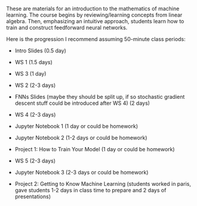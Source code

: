These are materials for an introduction to the mathematics of machine learning. The course begins by reviewing/learning concepts from linear algebra. Then, emphasizing an intuitive approach, students learn how to train and construct feedforward neural networks. 

Here is the progression I recommend assuming 50-minute class periods:

- Intro Slides (0.5 day)

- WS 1 (1.5 days)

- WS 3 (1 day)

- WS 2 (2-3 days)

- FNNs Slides (maybe they should be split up, if so stochastic gradient descent stuff could be introduced after WS 4) (2 days)

- WS 4 (2-3 days)

- Jupyter Notebook 1 (1 day or could be homework)

- Jupyter Notebook 2 (1-2 days or could be homework)

- Project 1: How to Train Your Model (1 day or could be homework)

- WS 5 (2-3 days)

- Jupyter Notebook 3 (2-3 days or could be homework)

- Project 2: Getting to Know Machine Learning (students worked in paris, gave students 1-2 days in class time to prepare and 2 days of presentations)
  
